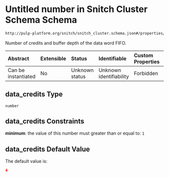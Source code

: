 # Untitled number in Snitch Cluster Schema Schema

```txt
http://pulp-platform.org/snitch/snitch_cluster.schema.json#/properties/hives/items/properties/cores/items/properties/ssrs/items/properties/data_credits
```

Number of credits and buffer depth of the data word FIFO.

| Abstract            | Extensible | Status         | Identifiable            | Custom Properties | Additional Properties | Access Restrictions | Defined In                                                                       |
| :------------------ | :--------- | :------------- | :---------------------- | :---------------- | :-------------------- | :------------------ | :------------------------------------------------------------------------------- |
| Can be instantiated | No         | Unknown status | Unknown identifiability | Forbidden         | Allowed               | none                | [snitch_cluster.schema.json*](snitch_cluster.schema.json "open original schema") |

## data_credits Type

`number`

## data_credits Constraints

**minimum**: the value of this number must greater than or equal to: `1`

## data_credits Default Value

The default value is:

```json
4
```
